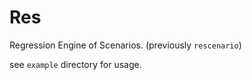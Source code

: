 # Res

Regression Engine of Scenarios. (previously `rescenario`)

see `example` directory for usage.
